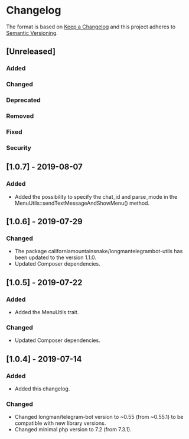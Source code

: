 # Changelog
The format is based on [Keep a Changelog](http://keepachangelog.com/en/1.0.0/)
and this project adheres to [Semantic Versioning](http://semver.org/spec/v2.0.0.html).

## [Unreleased]
### Added
### Changed
### Deprecated
### Removed
### Fixed
### Security


## [1.0.7] - 2019-08-07
### Added
- Added the possibility to specify the chat_id and parse_mode in the MenuUtils::sendTextMessageAndShowMenu() method.

## [1.0.6] - 2019-07-29
### Changed
- The package californiamountainsnake/longmantelegrambot-utils has been updated to the version 1.1.0.
- Updated Composer dependencies.

## [1.0.5] - 2019-07-22
### Added
- Added the MenuUtils trait.
### Changed
- Updated Composer dependencies.

## [1.0.4] - 2019-07-14
### Added
- Added this changelog.
### Changed
- Changed longman/telegram-bot version to ~0.55 (from ~0.55.1) to be compatible with new library versions.
- Changed minimal php version to 7.2 (from 7.3.1).
